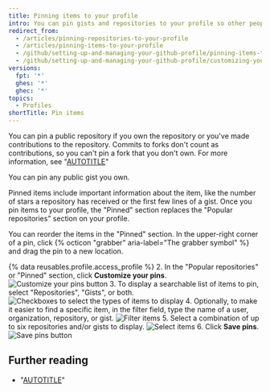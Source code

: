 ```yaml
---
title: Pinning items to your profile
intro: You can pin gists and repositories to your profile so other people can quickly see your best work.
redirect_from:
  - /articles/pinning-repositories-to-your-profile
  - /articles/pinning-items-to-your-profile
  - /github/setting-up-and-managing-your-github-profile/pinning-items-to-your-profile
  - /github/setting-up-and-managing-your-github-profile/customizing-your-profile/pinning-items-to-your-profile
versions:
  fpt: '*'
  ghes: '*'
  ghec: '*'
topics:
  - Profiles
shortTitle: Pin items
---
```

You can pin a public repository if you own the repository or you've made contributions to the repository. Commits to forks don't count as contributions, so you can't pin a fork that you don't own. For more information, see "[AUTOTITLE](/account-and-profile/setting-up-and-managing-your-github-profile/managing-contribution-settings-on-your-profile/why-are-my-contributions-not-showing-up-on-my-profile)"

You can pin any public gist you own.

Pinned items include important information about the item, like the number of stars a repository has received or the first few lines of a gist. Once you pin items to your profile, the "Pinned" section replaces the "Popular repositories" section on your profile.

You can reorder the items in the "Pinned" section. In the upper-right corner of a pin, click {% octicon "grabber" aria-label="The grabber symbol" %}  and drag the pin to a new location.

{% data reusables.profile.access_profile %}
2. In the "Popular repositories" or "Pinned" section, click **Customize your pins**.
	![Customize your pins button](/assets/images/help/profile/customize-pinned-repositories.png)
3. To display a searchable list of items to pin, select "Repositories", "Gists", or both.
	![Checkboxes to select the types of items to display](/assets/images/help/profile/pinned-repo-picker.png)
4. Optionally, to make it easier to find a specific item, in the filter field, type the name of a user, organization, repository, or gist.
	![Filter items](/assets/images/help/profile/pinned-repo-search.png)
5. Select a combination of up to six repositories and/or gists to display.
	![Select items](/assets/images/help/profile/select-items-to-pin.png)
6. Click **Save pins**.
	![Save pins button](/assets/images/help/profile/save-pinned-repositories.png)

## Further reading

- "[AUTOTITLE](/account-and-profile/setting-up-and-managing-your-github-profile/customizing-your-profile/about-your-profile)"
